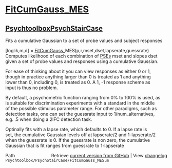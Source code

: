 # [FitCumGauss_MES](FitCumGauss_MES)
## [Psychtoolbox](Psychtoolbox)[PsychStairCase](PsychStairCase)

Fits a cumulative Gaussian to a set of probe values and subject responses  
  
[loglik,m,d] = [FitCumGauss](FitCumGauss)\_MES(p,r,mset,dset,lapserate,guessrate)  
Computes likelihood of each combination of [PSEs](PSEs) mset and slopes dset  
given a set of probe values and responses using a cumulative Gaussian.  
  
For ease of thinking about it you can view responses as either 0 or 1,  
though in practice anything larger than 0 is treated as 1 and anything  
lower than 0, including 0, is treated as 0. A 1, -1 response scheme as  
input is thus no problem.  
  
By default, a psychometric function ranging from 0% to 100% is used, as  
is suitable for discrimination experiments with a standard in the middle  
of the possible stimulus parameter range. For other paradigms, such as  
detection tasks, one can set the guessrate input to 1/num\_alternatives,  
e.g. .5 when doing a 2IFC detection task.  
  
Optinally fits with a lapse rate, which defaults to 0. If a lapse rate is  
set, the cumulative Gaussian levels off at lapserate/2 and 1-lapserate/2  
when the guessrate is 0. If the guessrate is non zero, the cumulative  
Gaussian that is fit ranges from guessrate to 1-lapserate  




<div class="code_header" style="text-align:right;">
  <span style="float:left;">Path&nbsp;&nbsp;</span> <span class="counter">Retrieve <a href=
  "https://raw.github.com/Psychtoolbox-3/Psychtoolbox-3/beta/Psychtoolbox/PsychStairCase/FitCumGauss_MES.m">current version from GitHub</a> | View <a href=
  "https://github.com/Psychtoolbox-3/Psychtoolbox-3/commits/beta/Psychtoolbox/PsychStairCase/FitCumGauss_MES.m">changelog</a></span>
</div>
<div class="code">
  <code>Psychtoolbox/PsychStairCase/FitCumGauss_MES.m</code>
</div>

